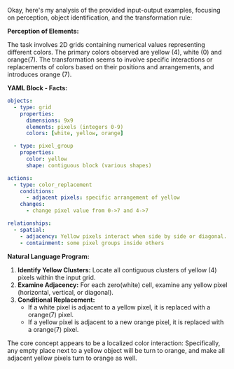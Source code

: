 Okay, here's my analysis of the provided input-output examples, focusing on perception, object identification, and the transformation rule:

**Perception of Elements:**

The task involves 2D grids containing numerical values representing different colors. The primary colors observed are yellow (4), white (0) and orange(7). The transformation seems to involve specific interactions or replacements of colors based on their positions and arrangements, and introduces orange (7).

**YAML Block - Facts:**


```yaml
objects:
  - type: grid
    properties:
      dimensions: 9x9
      elements: pixels (integers 0-9)
      colors: [white, yellow, orange]

  - type: pixel_group
    properties:
      color: yellow
      shape: contiguous block (various shapes)

actions:
  - type: color_replacement
    conditions:
      - adjacent pixels: specific arrangement of yellow
    changes:
      - change pixel value from 0->7 and 4->7

relationships:
  - spatial:
    - adjacency: Yellow pixels interact when side by side or diagonal.
    - containment: some pixel groups inside others

```


**Natural Language Program:**

1.  **Identify Yellow Clusters:** Locate all contiguous clusters of yellow (4) pixels within the input grid.
2.  **Examine Adjacency:** For each zero(white) cell, examine any yellow pixel (horizontal, vertical, or diagonal).
3.  **Conditional Replacement:**
    *   If a white pixel is adjacent to a yellow pixel, it is replaced with a orange(7) pixel.
    *   If a yellow pixel is adjacent to a new orange pixel, it is replaced with a orange(7) pixel.

The core concept appears to be a localized color interaction: Specifically, any empty place next to a yellow object will be turn to orange, and make all adjacent yellow pixels turn to orange as well.
